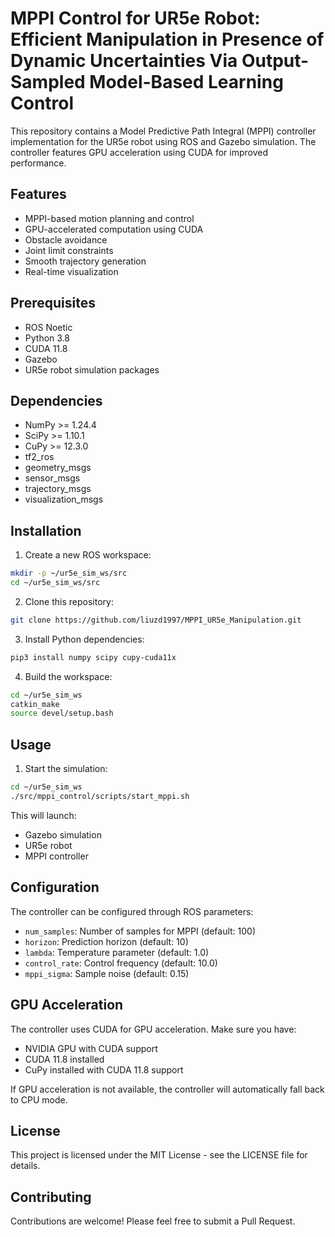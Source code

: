 # MPPI Control for UR5e Robot: Efficient Manipulation in Presence of Dynamic Uncertainties Via Output-Sampled Model-Based Learning Control

This repository contains a Model Predictive Path Integral (MPPI) controller implementation for the UR5e robot using ROS and Gazebo simulation. The controller features GPU acceleration using CUDA for improved performance.

## Features

- MPPI-based motion planning and control
- GPU-accelerated computation using CUDA
- Obstacle avoidance
- Joint limit constraints
- Smooth trajectory generation
- Real-time visualization

## Prerequisites

- ROS Noetic
- Python 3.8
- CUDA 11.8
- Gazebo
- UR5e robot simulation packages

## Dependencies

- NumPy >= 1.24.4
- SciPy >= 1.10.1
- CuPy >= 12.3.0
- tf2_ros
- geometry_msgs
- sensor_msgs
- trajectory_msgs
- visualization_msgs

## Installation

1. Create a new ROS workspace:
```bash
mkdir -p ~/ur5e_sim_ws/src
cd ~/ur5e_sim_ws/src
```

2. Clone this repository:
```bash
git clone https://github.com/liuzd1997/MPPI_UR5e_Manipulation.git
```

3. Install Python dependencies:
```bash
pip3 install numpy scipy cupy-cuda11x
```

4. Build the workspace:
```bash
cd ~/ur5e_sim_ws
catkin_make
source devel/setup.bash
```

## Usage

1. Start the simulation:
```bash
cd ~/ur5e_sim_ws
./src/mppi_control/scripts/start_mppi.sh
```

This will launch:
- Gazebo simulation
- UR5e robot
- MPPI controller

## Configuration

The controller can be configured through ROS parameters:

- `num_samples`: Number of samples for MPPI (default: 100)
- `horizon`: Prediction horizon (default: 10)
- `lambda`: Temperature parameter (default: 1.0)
- `control_rate`: Control frequency (default: 10.0)
- `mppi_sigma`: Sample noise (default: 0.15)

## GPU Acceleration

The controller uses CUDA for GPU acceleration. Make sure you have:
- NVIDIA GPU with CUDA support
- CUDA 11.8 installed
- CuPy installed with CUDA 11.8 support

If GPU acceleration is not available, the controller will automatically fall back to CPU mode.

## License

This project is licensed under the MIT License - see the LICENSE file for details.

## Contributing

Contributions are welcome! Please feel free to submit a Pull Request. 